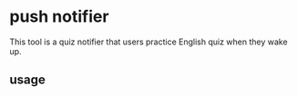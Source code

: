 # push notifier

This tool is a quiz notifier that users practice English quiz when they wake up.

## usage